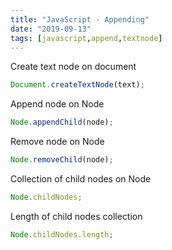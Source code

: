 ```yaml
---
title: "JavaScript - Appending"
date: "2019-09-13"
tags: [javascript,append,textnode]
---
```


Create text node on document
```javascript
Document.createTextNode(text);
```
Append node on Node
```javascript
Node.appendChild(node);
```
Remove node on Node
```javascript
Node.removeChild(node);
```
Collection of child nodes on Node
```javascript
Node.childNodes;
```
Length of child nodes collection
```javascript
Node.childNodes.length;
```

